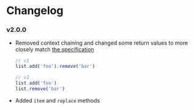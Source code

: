 # Changelog

### v2.0.0

- Removed context chaining and changed some return values to more closely match [the specification][spec]

    ```js
    // v1
    list.add('foo').remove('bar')

    // v2
    list.add('foo')
    list.remove('bar')
    ```

- Added `item` and `replace` methods

[spec]: https://dom.spec.whatwg.org/#dom-element-classlist
